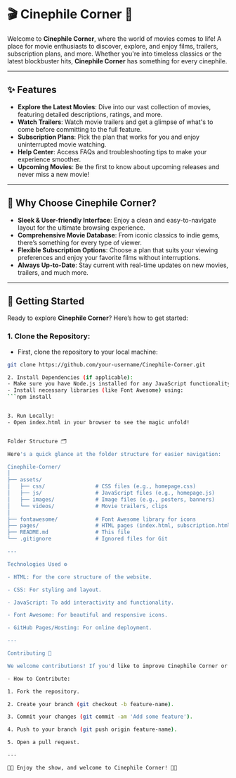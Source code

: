 # 🎬 Cinephile Corner 🍿

Welcome to **Cinephile Corner**, where the world of movies comes to life! A place for movie enthusiasts to discover, explore, and enjoy films, trailers, subscription plans, and more. Whether you're into timeless classics or the latest blockbuster hits, **Cinephile Corner** has something for every cinephile.

---

## ✨ Features

- **Explore the Latest Movies**: Dive into our vast collection of movies, featuring detailed descriptions, ratings, and more.
- **Watch Trailers**: Watch movie trailers and get a glimpse of what's to come before committing to the full feature.
- **Subscription Plans**: Pick the plan that works for you and enjoy uninterrupted movie watching.
- **Help Center**: Access FAQs and troubleshooting tips to make your experience smoother.
- **Upcoming Movies**: Be the first to know about upcoming releases and never miss a new movie!

---

## 🤔 Why Choose Cinephile Corner?

- **Sleek & User-friendly Interface**: Enjoy a clean and easy-to-navigate layout for the ultimate browsing experience.
- **Comprehensive Movie Database**: From iconic classics to indie gems, there’s something for every type of viewer.
- **Flexible Subscription Options**: Choose a plan that suits your viewing preferences and enjoy your favorite films without interruptions.
- **Always Up-to-Date**: Stay current with real-time updates on new movies, trailers, and much more.

---

## 🚀 Getting Started

Ready to explore **Cinephile Corner**? Here’s how to get started:

### 1. **Clone the Repository**:
   - First, clone the repository to your local machine:
   ```bash
   git clone https://github.com/your-username/Cinephile-Corner.git

2. Install Dependencies (if applicable):
   - Make sure you have Node.js installed for any JavaScript functionality.
   - Install necessary libraries (like Font Awesome) using:
   ```npm install


3. Run Locally:
   - Open index.html in your browser to see the magic unfold!


Folder Structure 🗂️

Here's a quick glance at the folder structure for easier navigation:

Cinephile-Corner/
│
├── assets/
│   ├── css/                # CSS files (e.g., homepage.css)
│   ├── js/                 # JavaScript files (e.g., homepage.js)
│   ├── images/             # Image files (e.g., posters, banners)
│   └── videos/             # Movie trailers, clips
│
├── fontawesome/            # Font Awesome library for icons
├── pages/                  # HTML pages (index.html, subscription.html, etc.)
├── README.md               # This file
└── .gitignore              # Ignored files for Git

---

Technologies Used ⚙️

- HTML: For the core structure of the website.

- CSS: For styling and layout.

- JavaScript: To add interactivity and functionality.

- Font Awesome: For beautiful and responsive icons.

- GitHub Pages/Hosting: For online deployment.

---

Contributing 🤝

We welcome contributions! If you'd like to improve Cinephile Corner or add new features, feel free to open an issue or submit a pull request.

- How to Contribute:

  1. Fork the repository.

  2. Create your branch (git checkout -b feature-name).

  3. Commit your changes (git commit -am 'Add some feature').

  4. Push to your branch (git push origin feature-name).

  5. Open a pull request.

---

🎥🍿 Enjoy the show, and welcome to Cinephile Corner! 🎥🍿
